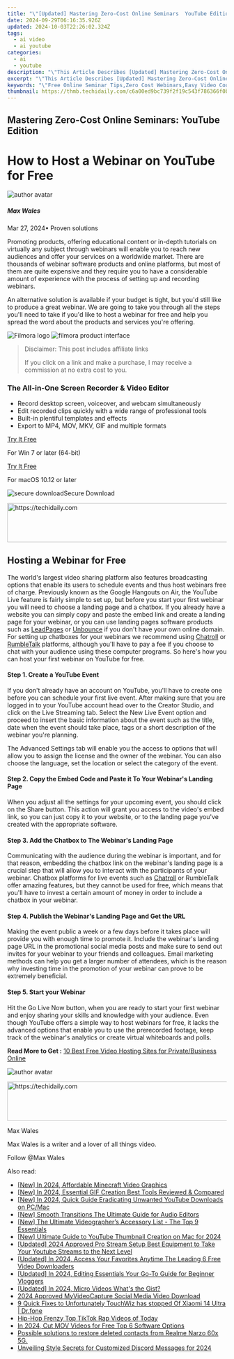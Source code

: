 ```yaml
---
title: "\"[Updated] Mastering Zero-Cost Online Seminars  YouTube Edition for 2024\""
date: 2024-09-29T06:16:35.926Z
updated: 2024-10-03T22:26:02.324Z
tags:
  - ai video
  - ai youtube
categories:
  - ai
  - youtube
description: "\"This Article Describes [Updated] Mastering Zero-Cost Online Seminars: YouTube Edition for 2024\""
excerpt: "\"This Article Describes [Updated] Mastering Zero-Cost Online Seminars: YouTube Edition for 2024\""
keywords: "\"Free Online Seminar Tips,Zero Cost Webinars,Easy Video Course Access,Learn for Free (Online),Affordable Education YouTube,FREE Digital Learning,No-Cost Skill Acquisition\""
thumbnail: https://thmb.techidaily.com/c6a00ed9bc739f2f19c543f786366f0b15e1dcc95bf3f36705f1220c5880cb1d.jpg
---
```


## Mastering Zero-Cost Online Seminars: YouTube Edition

# How to Host a Webinar on YouTube for Free

![author avatar](https://images.wondershare.com/filmora/article-images/max-wales-author.jpg)

##### Max Wales

 Mar 27, 2024• Proven solutions

Promoting products, offering educational content or in-depth tutorials on virtually any subject through webinars will enable you to reach new audiences and offer your services on a worldwide market. There are thousands of webinar software products and online platforms, but most of them are quite expensive and they require you to have a considerable amount of experience with the process of setting up and recording webinars.

An alternative solution is available if your budget is tight, but you'd still like to produce a great webinar. We are going to take you through all the steps you'll need to take if you'd like to host a webinar for free and help you spread the word about the products and services you're offering.

![Filmora logo](https://images.wondershare.com/filmora/logo_icon/wondershare-filmora-logo-horizontal.png) ![filmora product interface](https://images.wondershare.com/filmora/images/common/filmora-product-banner.png)

>  Disclaimer: This post includes affiliate links
>
>  If you click on a link and make a purchase, I may receive a commission at no extra cost to you.
>

### The All-in-One Screen Recorder & Video Editor

* Record desktop screen, voiceover, and webcam simultaneously
* Edit recorded clips quickly with a wide range of professional tools
* Built-in plentiful templates and effects
* Export to MP4, MOV, MKV, GIF and multiple formats

[Try It Free](https://tools.techidaily.com/wondershare/filmora/download/)

For Win 7 or later (64-bit)

[Try It Free](https://tools.techidaily.com/wondershare/filmora/download/)

For macOS 10.12 or later

![secure download](https://static.wondershare.com/images-filmora/images/common/securety.svg)Secure Download

<!-- affiliate ads begin -->
<a href="https://appsumo.8odi.net/c/5597632/2068439/7443" target="_top" id="2068439">
  <img src="//a.impactradius-go.com/display-ad/7443-2068439" border="0" alt="https://techidaily.com" width="728" height="90"/>
</a>
<img height="0" width="0" src="https://appsumo.8odi.net/i/5597632/2068439/7443" style="position:absolute;visibility:hidden;" border="0" />
<!-- affiliate ads end -->

## Hosting a Webinar for Free

The world's largest video sharing platform also features broadcasting options that enable its users to schedule events and thus host webinars free of charge. Previously known as the Google Hangouts on Air, the YouTube Live feature is fairly simple to set up, but before you start your first webinar you will need to choose a landing page and a chatbox. If you already have a website you can simply copy and paste the embed link and create a landing page for your webinar, or you can use landing pages software products such as [LeadPages](https://www.leadpages.net/) or [Unbounce](https://unbounce.com/) if you don't have your own online domain. For setting up chatboxes for your webinars we recommend using [Chatroll](https://chatroll.com/) or [RumbleTalk](https://www.rumbletalk.com/) platforms, although you'll have to pay a fee if you choose to chat with your audience using these computer programs. So here's how you can host your first webinar on YouTube for free.

#### Step 1. Create a YouTube Event

If you don't already have an account on YouTube, you'll have to create one before you can schedule your first live event. After making sure that you are logged in to your YouTube account head over to the Creator Studio, and click on the Live Streaming tab. Select the New Live Event option and proceed to insert the basic information about the event such as the title, date when the event should take place, tags or a short description of the webinar you're planning.

The Advanced Settings tab will enable you the access to options that will allow you to assign the license and the owner of the webinar. You can also choose the language, set the location or select the category of the event.

#### Step 2. Copy the Embed Code and Paste it To Your Webinar's Landing Page

When you adjust all the settings for your upcoming event, you should click on the Share button. This action will grant you access to the video's embed link, so you can just copy it to your website, or to the landing page you've created with the appropriate software.

#### Step 3. Add the Chatbox to The Webinar's Landing Page

Communicating with the audience during the webinar is important, and for that reason, embedding the chatbox link on the webinar's landing page is a crucial step that will allow you to interact with the participants of your webinar. Chatbox platforms for live events such as [Chatroll](https://chatroll.com/) or RumbleTalk offer amazing features, but they cannot be used for free, which means that you'll have to invest a certain amount of money in order to include a chatbox in your webinar.

#### Step 4. Publish the Webinar's Landing Page and Get the URL

Making the event public a week or a few days before it takes place will provide you with enough time to promote it. Include the webinar's landing page URL in the promotional social media posts and make sure to send out invites for your webinar to your friends and colleagues. Email marketing methods can help you get a larger number of attendees, which is the reason why investing time in the promotion of your webinar can prove to be extremely beneficial.

#### Step 5. Start your Webinar

Hit the Go Live Now button, when you are ready to start your first webinar and enjoy sharing your skills and knowledge with your audience. Even though YouTube offers a simple way to host webinars for free, it lacks the advanced options that enable you to use the prerecorded footage, keep track of the webinar's analytics or create virtual whiteboards and polls.

 **Read More to Get :** [10 Best Free Video Hosting Sites for Private/Business Online](https://tools.techidaily.com/wondershare/filmora/download/)

![author avatar](https://images.wondershare.com/filmora/article-images/max-wales-author.jpg)

<!-- affiliate ads begin -->
<a href="https://aligracehair.sjv.io/c/5597632/2036501/19272" target="_top" id="2036501">
  <img src="//a.impactradius-go.com/display-ad/19272-2036501" border="0" alt="https://techidaily.com" width="728" height="90"/>
</a>
<img height="0" width="0" src="https://aligracehair.sjv.io/i/5597632/2036501/19272" style="position:absolute;visibility:hidden;" border="0" />
<!-- affiliate ads end -->

Max Wales

Max Wales is a writer and a lover of all things video.

Follow @Max Wales

<ins class="adsbygoogle"
     style="display:block"
     data-ad-format="autorelaxed"
     data-ad-client="ca-pub-7571918770474297"
     data-ad-slot="1223367746"></ins>

<ins class="adsbygoogle"
     style="display:block"
     data-ad-client="ca-pub-7571918770474297"
     data-ad-slot="8358498916"
     data-ad-format="auto"
     data-full-width-responsive="true"></ins>

<span class="atpl-alsoreadstyle">Also read:</span>
<div><ul>
<li><a href="https://youtube-docs.techidaily.com/n-2024-affordable-minecraft-video-graphics/"><u>[New] In 2024, Affordable Minecraft Video Graphics</u></a></li>
<li><a href="https://youtube-docs.techidaily.com/n-2024-essential-gif-creation-best-tools-reviewed-and-compared/"><u>[New] In 2024, Essential GIF Creation Best Tools Reviewed & Compared</u></a></li>
<li><a href="https://youtube-docs.techidaily.com/n-2024-quick-guide-eradicating-unwanted-youtube-downloads-on-pcmac/"><u>[New] In 2024, Quick Guide Eradicating Unwanted YouTube Downloads on PC/Mac</u></a></li>
<li><a href="https://extra-skills.techidaily.com/new-smooth-transitions-the-ultimate-guide-for-audio-editors/"><u>[New] Smooth Transitions The Ultimate Guide for Audio Editors</u></a></li>
<li><a href="https://facebook-video-share.techidaily.com/new-the-ultimate-videographers-accessory-list-the-top-9-essentials/"><u>[New] The Ultimate Videographer’s Accessory List - The Top 9 Essentials</u></a></li>
<li><a href="https://youtube-docs.techidaily.com/ltimate-guide-to-youtube-thumbnail-creation-on-mac-for-2024/"><u>[New] Ultimate Guide to YouTube Thumbnail Creation on Mac for 2024</u></a></li>
<li><a href="https://youtube-docs.techidaily.com/ed-2024-approved-pro-stream-setup-best-equipment-to-take-your-youtube-streams-to-the-next-level/"><u>[Updated] 2024 Approved Pro Stream Setup Best Equipment to Take Your Youtube Streams to the Next Level</u></a></li>
<li><a href="https://youtube-docs.techidaily.com/ed-in-2024-access-your-favorites-anytime-the-leading-6-free-video-downloaders/"><u>[Updated] In 2024, Access Your Favorites Anytime The Leading 6 Free Video Downloaders</u></a></li>
<li><a href="https://youtube-blog.techidaily.com/ed-in-2024-editing-essentials-your-go-to-guide-for-beginner-vloggers/"><u>[Updated] In 2024, Editing Essentials Your Go-To Guide for Beginner Vloggers</u></a></li>
<li><a href="https://youtube-docs.techidaily.com/ed-in-2024-micro-videos-whats-the-gist/"><u>[Updated] In 2024, Micro Videos What's the Gist?</u></a></li>
<li><a href="https://facebook-clips.techidaily.com/2024-approved-myvideocapture-social-media-video-download/"><u>2024 Approved MyVideoCapture Social Media Video Download</u></a></li>
<li><a href="https://howto.techidaily.com/9-quick-fixes-to-unfortunately-touchwiz-has-stopped-of-xiaomi-14-ultra-drfone-by-drfone-fix-android-problems-fix-android-problems/"><u>9 Quick Fixes to Unfortunately TouchWiz has stopped Of Xiaomi 14 Ultra | Dr.fone</u></a></li>
<li><a href="https://tiktok-videos.techidaily.com/hip-hop-frenzy-top-tiktok-rap-videos-of-today/"><u>Hip-Hop Frenzy Top TikTok Rap Videos of Today</u></a></li>
<li><a href="https://ai-driven-video-production.techidaily.com/in-2024-cut-mov-videos-for-free-top-6-software-options/"><u>In 2024, Cut MOV Videos for Free Top 6 Software Options</u></a></li>
<li><a href="https://review-topics.techidaily.com/possible-solutions-to-restore-deleted-contacts-from-realme-narzo-60x-5g-by-fonelab-android-recover-contacts/"><u>Possible solutions to restore deleted contacts from Realme Narzo 60x 5G.</u></a></li>
<li><a href="https://discord-videos.techidaily.com/unveiling-style-secrets-for-customized-discord-messages-for-2024/"><u>Unveiling Style Secrets for Customized Discord Messages for 2024</u></a></li>
</ul></div>

